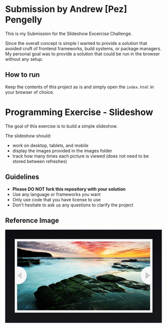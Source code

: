 
# Submission by Andrew [Pez] Pengelly

This is my Submission for the Slideshow Excercise Challenge.

Since the overall concept is simple I wanted to provide a solution that avoided cruft of frontend frameworks, build systems, or package managers. My personal goal was to provide a solution that could be run in the browser without any setup.

## How to run

Keep the contents of this project as is and simply open the `index.html` in your browser of choice.

# Programming Exercise - Slideshow

The goal of this exercise is to build a simple slideshow.

The slideshow should:
 - work on desktop, tablets, and mobile
 - display the images provided in the images folder
 - track how many times each picture is viewed (does not need to be stored between refreshes)

## Guidelines

* **Please DO NOT fork this repository with your solution**
* Use any language or frameworks you want
* Only use code that you have license to use
* Don't hesitate to ask us any questions to clarify the project

## Reference Image

![Screenshot](screenshot.png)
